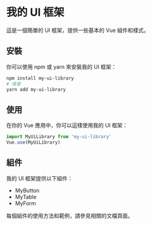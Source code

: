 # 我的 UI 框架

這是一個簡單的 UI 框架，提供一些基本的 Vue 組件和樣式。

## 安裝

你可以使用 npm 或 yarn 來安裝我的 UI 框架：

```bash
npm install my-ui-library
# 或者
yarn add my-ui-library
```

## 使用

在你的 Vue 應用中，你可以這樣使用我的 UI 框架：

```js
import MyUiLibrary from 'my-ui-library'
Vue.use(MyUiLibrary)
```

## 組件

我的 UI 框架提供以下組件：

- MyButton
- MyTable
- MyForm

每個組件的使用方法和範例，請參見相關的文檔頁面。